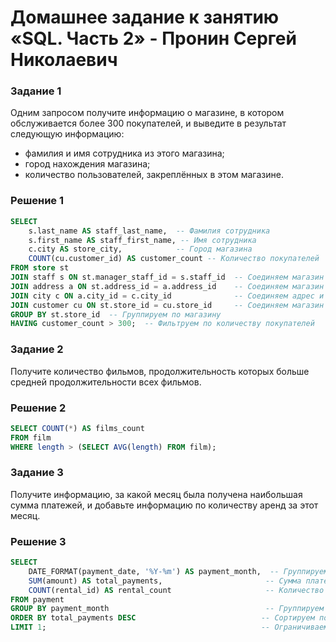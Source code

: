 # Домашнее задание к занятию «SQL. Часть 2» - Пронин Сергей Николаевич

### Задание 1

Одним запросом получите информацию о магазине, в котором обслуживается более 300 покупателей, и выведите в результат следующую информацию: 
- фамилия и имя сотрудника из этого магазина;
- город нахождения магазина;
- количество пользователей, закреплённых в этом магазине.

### Решение 1

```sql
SELECT 
    s.last_name AS staff_last_name,  -- Фамилия сотрудника
    s.first_name AS staff_first_name, -- Имя сотрудника
    c.city AS store_city,            -- Город магазина
    COUNT(cu.customer_id) AS customer_count -- Количество покупателей
FROM store st
JOIN staff s ON st.manager_staff_id = s.staff_id  -- Соединяем магазин и сотрудника
JOIN address a ON st.address_id = a.address_id    -- Соединяем магазин и адрес
JOIN city c ON a.city_id = c.city_id              -- Соединяем адрес и город
JOIN customer cu ON st.store_id = cu.store_id     -- Соединяем магазин и покупателей
GROUP BY st.store_id  -- Группируем по магазину
HAVING customer_count > 300;  -- Фильтруем по количеству покупателей
```

### Задание 2

Получите количество фильмов, продолжительность которых больше средней продолжительности всех фильмов.

### Решение 2

```sql
SELECT COUNT(*) AS films_count
FROM film
WHERE length > (SELECT AVG(length) FROM film);
```

### Задание 3

Получите информацию, за какой месяц была получена наибольшая сумма платежей, и добавьте информацию по количеству аренд за этот месяц.

### Решение 3
```sql
SELECT 
    DATE_FORMAT(payment_date, '%Y-%m') AS payment_month,  -- Группируем по месяцу
    SUM(amount) AS total_payments,                       -- Сумма платежей за месяц
    COUNT(rental_id) AS rental_count                     -- Количество аренд за месяц
FROM payment
GROUP BY payment_month                                   -- Группируем по месяцу
ORDER BY total_payments DESC                            -- Сортируем по сумме платежей
LIMIT 1;                                                -- Ограничиваем результат одним месяцем
```
